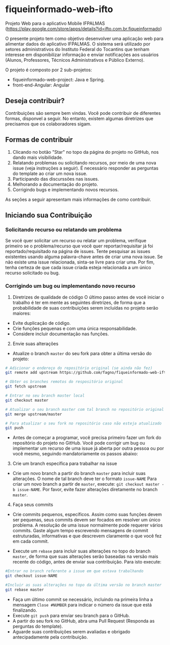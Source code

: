 # fiqueinformado-web-ifto
Projeto Web para o aplicativo Mobile IFPALMAS (https://play.google.com/store/apps/details?id=ifto.com.br.fiqueinformado)

O presente projeto tem como objetivo desenvolver uma aplicação web para alimentar dados do aplicativo IFPALMAS. O sistema será utilizado por setores administrativos do Instituto Federal do Tocantins que tenham interesse em disponibilizar informação e enviar notificações aos usuários (Alunos, Professores, Técnicos Administrativos e Público Externo).

O projeto é composto por 2 sub-projetos:

- fiqueinformado-web-project: Java e Spring.
- front-end-Angular: Angular

## Deseja contribuir?

Contribuições são sempre bem vindas. Você pode contribuir de diferentes formas, disponvel a seguir. No entanto, existem algumas diretrizes que precisamos que os colaboradores sigam. 

## Formas de contribuir

1. Clicando no botão "Star" no topo da página do projeto no GitHub, nos dando mais visibilidade.
1. Relatando problemas ou solicitando recursos, por meio de uma nova issue (veja instruções a seguir). É necessário responder as perguntas do template ao criar um nova issue.
1. Participando das discurssões nas issues.
1. Melhorando a documentação do projeto.
1. Corrigindo bugs e implementando novos recursos.

As seções a seguir apresentam mais informações de como contribuir.

## Iniciando sua Contribuição

### Solicitando recurso ou relatando um problema
Se você quer solicitar um recurso ou relatar um problema, verifique primeiro se o problema/recurso que você quer reportar/requisitar já foi reportado/requisitado na página de issues. Tente pesquisar as issues existentes usando alguma palavra-chave antes de criar uma nova issue. Se não existe uma issue relacionada, sinta-se livre para criar uma. Por fim, tenha certeza de que cada issue criada esteja relacionada a um único recurso solicitado ou bug.

### Corrigindo um bug ou implementando novo recurso

1. Diretrizes de qualidade de código
O último passo antes de você iniciar o trabalho é ter em mente as seguintes diretrizes, de forma que a probabilidade de suas contribuições serem incluídas no projeto serão maiores:

- Evite duplicação de código.
- Crie funções pequenas e com uma única responsabilidade.
- Considere incluir documentação nas funções.

2. Envie suas alterações
- Atualize o branch `master` do seu fork para obter a última versão do projeto:

````bash
# Adicionar o endereço do repositório original (se ainda não fez)
git remote add upstream https://github.com/fagno/fiqueinformado-web-ifto.git

# Obter os branches remotos do respositório original
git fetch upstream

# Entrar no seu branch master local
git checkout master

# Atualizar o seu branch master com tal branch no repositório original
git merge upstream/master

# Para atualizar o seu fork no repositório caso não esteja atualizado 
git push

````

- Antes de começar a programar, você precisa primeiro fazer um fork do repositório do projeto no GitHub. Você pode corrigir um bug ou implementar um recurso de uma issue já aberta por outra pessoa ou por você mesmo, seguindo mandatoriamente os passos abaixo:

3. Crie um branch específica para trabalhar na issue

- Crie um novo branch a partir do branch `master` para incluir suas alterações. O nome de tal branch deve ter o formato `issue-NAME`
Para criar um novo branch a partir de `master`, execute: `git checkout master -b issue-NAME`. Por favor, evite fazer alterações diretamente no branch `master`.

4. Faça seus commits
- Crie commits pequenos, específicos. Assim como suas funções devem ser pequenas, seus commits devem ser focados em resolver um único problema. A resolução de uma issue normalmente pode requerer vários commits. Gaste algum tempo escrevendo mensagens de commit estruturadas, informativas e que descrevem claramente o que você fez em cada commit. 

- Execute um `rebase` para incluir suas alterações no topo do branch `master`, de forma que suas alterações serão baseadas na versão mais recente do código, antes de enviar sua contribuição. Para isto execute:

```bash
#Entrar no branch referente a issue em que estava trabalhando
git checkout issue-NAME

#Incluir as suas alterações no topo da última versão no branch master
git rebase master
```

- Faça um último commit se necessário, incluindo na primeira linha a mensagem `Close #NUMBER` para indicar o número da issue que está finalizando.
- Execute `git push` para enviar seu branch para o GitHub.
- A partir do seu fork no GitHub, abra uma Pull Request (Responda as perguntas do template).
- Aguarde suas contribuições serem avaliadas e obrigado antecipadamente pela contribuição.
